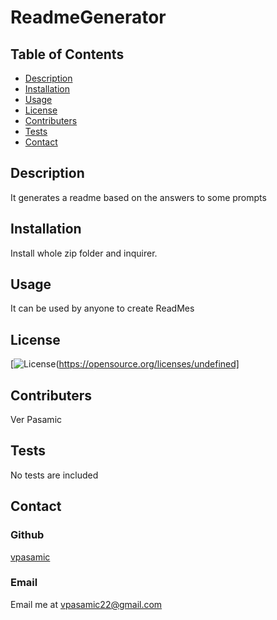 
  # ReadmeGenerator 

  ## Table of Contents
  - [Description](#Description)
  - [Installation](#Installation)
  - [Usage](#Usage)
  - [License](#License)
  - [Contributers](#Contributers)
  - [Tests](#Tests)
  - [Contact](#Contact)

  ## Description
  It generates a readme based on the answers to some prompts 

  ## Installation
  Install whole zip folder and inquirer.

  ## Usage
  It can be used by anyone to create ReadMes

  ## License
  [![License](https://img.shields.io/badge/License-undefined-blue.svg)(https://opensource.org/licenses/undefined]

  ## Contributers
  Ver Pasamic

  ## Tests
  No tests are included
  
  ## Contact
  ### Github
  [vpasamic](https://github.com/vpasamic)
 
  ### Email
  Email me at vpasamic22@gmail.com
